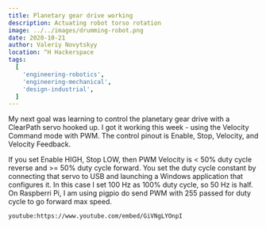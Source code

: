 ```yaml
---
title: Planetary gear drive working
description: Actuating robot torso rotation
image: ../../images/drumming-robot.png
date: 2020-10-21
author: Valeriy Novytskyy
location: ^H Hackerspace
tags:
  [
    'engineering-robotics',
    'engineering-mechanical',
    'design-industrial',
  ]
---
```


My next goal was learning to control the planetary gear drive with a ClearPath servo hooked up. I got it working this week - using the Velocity Command mode with PWM. The control pinout is Enable, Stop, Velocity, and Velocity Feedback. 

If you set Enable HIGH, Stop LOW, then PWM Velocity is < 50% duty cycle reverse and >= 50% duty cycle forward. You set the duty cycle constant by connecting that servo to USB and launching a Windows application that configures it. In this case I set 100 Hz as 100% duty cycle, so 50 Hz is half. On Raspberri Pi, I am using pigpio do send PWM with 255 passed for duty cycle to go forward max speed.

`youtube:https://www.youtube.com/embed/GiVNgLYOnpI`
